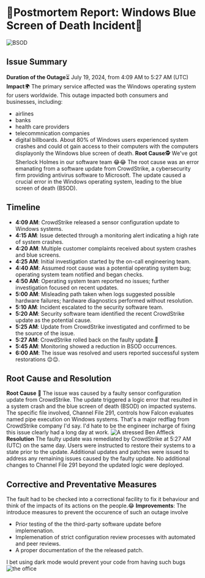# 🚨Postmortem Report: Windows Blue Screen of Death Incident🚨
![BSOD](BSOD.jpeg)

## Issue Summary
**Duration of the Outage**⏳
July 19, 2024, from 4:09 AM to 5:27 AM (UTC)
**Impact**🌍 
 The primary service affected was the Windows operating system for users worldwide. This outage impacted both consumers and businesses, including:
- airlines 
- banks 
- health care providers 
- telecommnication companies
- digital billboards. 
About 80% of Windows users experienced system crashes and could ot gain access to their computers with the computers displayonly the Windows blue screen of death.
**Root Cause**🕵️ 
We've got Sherlock Holmes in our software team 😂😂
The root cause was an error emanating from a software update from CrowdStrike, a cybersecurity firm providing antivirus software to Microsoft. The update caused a crucial error in the Windows operating system, leading to the blue screen of death (BSOD).

## Timeline 
- **4:09 AM**: CrowdStrike released a sensor configuration update to Windows systems.
- **4:15 AM**: Issue detected through a monitoring alert indicating a high rate of system crashes.
- **4:20 AM**: Multiple customer complaints received about system crashes and blue screens.
- **4:25 AM**: Initial investigation started by the on-call engineering team.
- **4:40 AM**: Assumed root cause was a potential operating system bug; operating system team notified and began checks.
- **4:50 AM**: Operating system team reported no issues; further investigation focused on recent updates.
- **5:00 AM**: Misleading path taken when logs suggested possible hardware failures; hardware diagnostics performed without resolution.
- **5:10 AM**: Incident escalated to the security software team.
- **5:20 AM**: Security software team identified the recent CrowdStrike update as the potential cause.
- **5:25 AM**: Update from CrowdStrike investigated and confirmed to be the source of the issue.
- **5:27 AM**: CrowdStrike rolled back on the faulty update.🎉
- **5:45 AM**: Monitoring showed a reduction in BSOD occurrences.
- **6:00 AM**: The issue was resolved and users reported successful system restorations 😌😌.

## Root Cause and Resolution
**Root Cause**
🚩 The issue was caused by a faulty sensor configuration update from CrowdStrike. The update triggered a logic error that resulted in a system crash and the blue screen of death (BSOD) on impacted systems. The specific file involved, Channel File 291, controls how Falcon evaluates named pipe execution on Windows systems. That's a major redflag from CrowdStrike company I'd say. I'd hate to be the engineer incharge of fixing this issue clearly had a long day at work.
![A stressed Ben Affleck](download.jpeg)
**Resolution**
The faulty update was remediated by CrowdStrike at 5:27 AM (UTC) on the same day. Users were instructed to restore their systems to a state prior to the update. Additional updates and patches were issued to address any remaining issues caused by the faulty update. No additional changes to Channel File 291 beyond the updated logic were deployed.

## Corrective and Preventative Measures
The fault had to be checked into a correctional facility to fix it behaviour and think of the impacts of its actions on the people.😂
**Improvements**:
The introduce measures to prevent the occurence of such an outage involve
- Prior testing of the the third-party software update before implemenation.
- Implemenation of strict configuration review processes with automated and peer reviews.
- A proper documentation of the the released patch.

I bet using dark mode would prevent your code from having such bugs
![the office](steve-carrell-the-office.gif)
